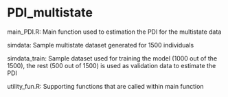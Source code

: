 # PDI_multistate


main_PDI.R: Main function used to estimation the PDI for the multistate data

simdata: Sample multistate dataset generated for 1500 individuals

simdata_train: Sample dataset used for training the model (1000 out of the 1500), the rest (500 out of 1500) is used as validation data to estimate the PDI

utility_fun.R: Supporting functions that are called within main function
